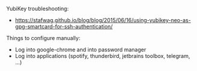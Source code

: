 YubiKey troubleshooting:
- https://stafwag.github.io/blog/blog/2015/06/16/using-yubikey-neo-as-gpg-smartcard-for-ssh-authentication/

Things to configure manually:
- Log into google-chrome and into password manager
- Log into applications (spotify, thunderbird, jetbrains toolbox, telegram, ...)